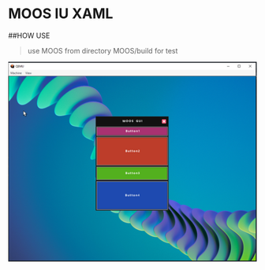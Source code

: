 # MOOS IU XAML

##HOW USE
>use MOOS from directory MOOS/build for test

![Main](images/screen1.png)
